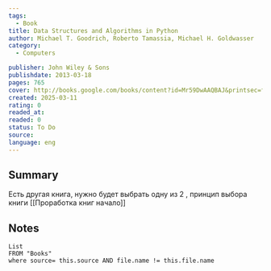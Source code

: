 ```yaml
---
tags:
  - Book
title: Data Structures and Algorithms in Python 
author: Michael T. Goodrich, Roberto Tamassia, Michael H. Goldwasser
category: 
  - Computers

publisher: John Wiley & Sons
publishdate: 2013-03-18
pages: 765
cover: http://books.google.com/books/content?id=Mr59DwAAQBAJ&printsec=frontcover&img=1&zoom=1&source=gbs_api
created: 2025-03-11
rating: 0
readed_at: 
readed: 0
status: To Do
source: 
language: eng
---
```

## Summary
Есть другая книга, нужно будет выбрать одну из 2 , принцип выбора книги [[Проработка книг начало]]

## Notes
```dataview
List 
FROM "Books"
where source= this.source AND file.name != this.file.name
```
